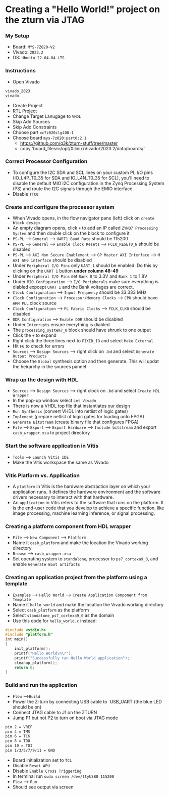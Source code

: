 
# Creating a "Hello World!" project on the zturn via JTAG

### My Setup
- Board: `MYS-7Z020-V2`
- Vivado: `2023.2`
- OS: `Ubuntu 22.04.04 LTS`

### Instructions
- Open Vivado
```bash
vivado_2023
vivado
```
- Create Project
- RTL Project
- Change Target Lanugage to `VHDL`
- Skip Add Sources
- Skip Add Constraints
- Choose part `xc7z020clg400-1`
- Choose board `mys-7z020:part0:2.1`
    - https://github.com/q3k/zturn-stuff/tree/master
    - copy 'board_files` to `/opt/Xilinix/Vivado/2023.2/data/boards/`
 
### Correct Processor Configuration
- To configure the I2C SDA and SCL lines on your custom PL I/O pins (IO_L4P_T0_35 for SDA and IO_L4N_T0_35 for SCL), you'll need to disable the default MIO I2C configuration in the Zynq Processing System (PS) and route the I2C signals through the EMIO interface
- Disable `TTC0`

### Create and configure the processor system
- When Vivado opens, in the flow navigator pane (left) click on `create block design`
- An empty diagram opens, click `+` to add an IP called `ZYNQ7 Processing System` and then double click on the block to configure it
- `PS-PL` --> `General` --> `UART1 Baud Rate` should be 115200
- `PS-PL` --> `General` --> `Enable Clock Resets` --> `FCLK_RESET0_N` should be disabled
- `PS-PL` --> `AXI Non Secure Enablement` --> `GP Master AXI Interface` --> `M AXI GP0 interface` should be disabled
- Under `Peripheral I/O Pins` only `UART 1` should be enabled. Do this by clicking on the `UART 1` button **under column 48-49**
- Under `Peripheral I/O Pins` set `Bank 0` to 3.3V and `Bank 1` to 1.8V
- Under `MIO Configuration` --> `I/O Peripherals` make sure everything is diabled expcept `UART 1` and the Bank voltages are correct.
- `Clock Configuration` --> `Input Frequency` should be 33.333 MHz
- `Clock Configuration` --> `Processor/Memory Clocks` --> `CPU` should have `ARM PLL` clock source
- `Clock Configuration` --> `PL Fabric Clocks` --> `FCLK_CLK0` should be disabled
- `DDR Configuration` --> `Enable DDR` should be disabled
- Under `Interrupts` ensure everything is diabled
- The `processing_system7_0` block should have shrunk to one output
- Click the `+` to expand
- Right click the three lines next to `FIXED_IO` and select `Make External`
- Hit `F6` to check for errors 
- `Sources` --> `Design Sources` --> right click on `.bd` and select `Generate Output Products`
- Choose the `Global` synthesis option and then generate. This will updat the heirarchy in the sources pannel

### Wrap up the design with HDL
- `Sources` --> `Design Sources` --> right clock on `.bd` and select `Create HDL Wrapper`
- In the pop-up window select `Let Vivado`
- There is now a VHDL top file that instantiates our design
- `Run Synthesis` (convert VHDL into netlist of logic gates)
- `Implement` (prepare netlist of logic gates for loading onto FPGA)
- `Generate Bitstream` (create binary file that configures FPGA)
- `File` --> `Export` --> `Export Hardware` --> `Include bitstream` and export `casb_wrapper.xsa` to project directory 

### Start the software application in Vitis
- `Tools` --> `Launch Vitis IDE` 
- Make the Vitis workspace the same as Vivado

### Vitis Platform vs. Appllication 
- A `platform` in Vitis is the hardware abstraction layer on which your application runs. It defines the hardware environment and the software drivers necessary to interact with that hardware.
- An `application` in Vitis refers to the software that runs on the platform. It is the end-user code that you develop to achieve a specific function, like image processing, machine learning inference, or signal processing.

### Creating a platform component from HDL wrapper 
- `File` --> `New Component` --> `Platform`
- Name it `casb_platform` and make the location the Vivado working directory
- `Browse` --> `casb_wrapper.xsa`
- Set operating system to `standalone`, processor to `ps7_cortexa9_0`, and enable `Generate Boot artifacts`

### Creating an application project from the platform using a template
- `Examples` --> `Hello World` --> `Create Application Component from Template`
- Name it `hello_world` and make the location the Vivado working directory
- Select `casb_platform` as the platform
- Select `standalone_ps7_cortexa9_0` as the domain
- Use this code for `hello_world.c` instead:
```c
#include <stdio.h>
#include "platform.h"
int main()
{
    init_platform();
    printf("Hello World\n\r");
    printf("Successfully ran Hello World application");
    cleanup_platform();
    return 0;
}
```

### Build and run the application
- `Flow` -->`Build`
- Power the Z-turn by connecting USB cable to `USB_UART (the blue LED should be on)
- Connect JTAG cable to J1 on the ZTURN
- Jump P1 but not P2 to turn on boot via JTAG mode
```txt
pin 2 = VREF
pin 4 = TMS
pin 6 = TCK
pin 8 = TDO
pin 10 = TDI
pin 1/3/5/7/9/11 = GND
```
- Board initialization set to `TCL`
- Disable `Reset APU`
- Disable `Enable Cross Triggering`
- In terminal run
`sudo screen /dev/ttyUSB0 115200`
- `Flow` --> `Run`
- Should see output via screen

